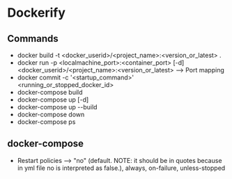 # Dockerify

## Commands

- docker build -t <docker_userid>/<project_name>:<version_or_latest> .
- docker run -p <localmachine_port>:<container_port> [-d] <docker_userid>/<project_name>:<version_or_latest> --> Port mapping
- docker commit -c '<startup_command>' <running_or_stopped_docker_id>
- docker-compose build
- docker-compose up [-d]
- docker-compose up --build
- docker-compose down
- docker-compose ps

## docker-compose

- Restart policies --> "no" (default. NOTE: it should be in quotes because in yml file no is interpreted as false.), always, on-failure, unless-stopped
